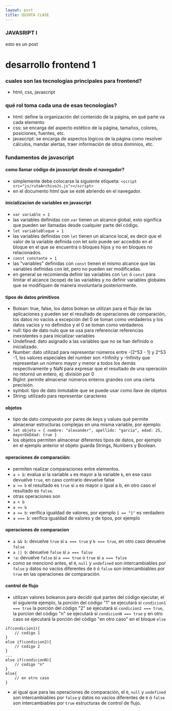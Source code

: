 ```yaml
---
layout: post
title: QUINTA CLASE
---
```

### JAVASRIPT I
esto es un post
# desarrollo frontend 1
### cuales son las tecnologías principales para frontend?
- html, css, javascript
### qué rol toma cada una de esas tecnologías?
- html: define la organización del contenido de la página, en qué parte va cada elemento
- css: se encarga del aspecto estético de la página, tamaños, colores, posiciones, fuentes, etc.
- javascript: se encarga de aspectos lógicos de la página como resolver cálculos, mandar alertas,
traer información de otros dominios, etc.
### fundamentos de javascript
#### como llamar código de javascript desde el navegador?
- simplemente debe colocarse la siguiente etiqueta:
`<script src="js/rutaArchivoJs.js"></script>`
- en el documento html que se esté abriendo en el navegador.
#### inicializacion de variables en javascript
- `var variable = 1`
- las variables definidas con `var` tienen un alcance global, esto significa
que pueden ser llamadas desde cualquier parte del código.
- `let variableBloque = 1`
- las variables definidas con `let` tienen un alcance local, es decir que el valor de la variable definida con let solo puede ser accedido en el bloque en el que se encuentra o bloques hijos y no en bloques no relacionados.
- `const constante = 1`
- las "variables" definidas con `const` tienen el mismo alcance que las variables definidas con let, pero no pueden ser modificadas.
- en general se recomienda definir las variables con `let` ó `const` para limitar el alcance (scope) de las variables y no definir variables globales que se modifiquen de manera involuntaria posteriormente.
#### tipos de datos primitivos
- Bolean: true, false, los datos bolean se utilizan para el flujo de las aplicaciones y pueden ser
el resultado de operaciones de comparación, los datos no vacíos a excepción del 0 se toman como verdaderos
y los datos vacíos y no definidos y el 0 se toman como verdaderos
- null: tipo de dato nulo que se usa para referenciar referencias inexistentes o para inicializar variables
- Undefined: dato asignado a las variables que no se han definido o inicializado.
- Number: dato utilizad para representar números entre 
 -(2^53 - 1) y 2^53 -1, los valores especiales del number son +Infinity y -Infinity que representan un número mayor y menor a todos los demás respectivamente y NaN para expresar que el resultado de una operación no retornó un entero, ej: división por 0
- BigInt: permíte almacenar números enteros grandes con una cierta precisión.
- symbol: tipo de dato inmutable que se puede usar como llave de objetos
- String: utilizado para representar caracteres
#### objetos
- tipo de dato compuesto por pares de keys y values qué permite almacenar estructuras complejas en una misma variable, por ejemplo:
- `let objeto = {
    nombre: "alexander",
    apellido: "garcia",
    edad: 25,
    mayorDeEdad: true
}`
- los objetos permiten almacenar diferentes tipos de datos, por ejemplo en el ejemplo anterior el objeto guarda Strings, Numbers y Boolean.
#### operaciones de comparación:
- permiten realizar comparaciones entre elementos.
- `a > b`: evalua si la variable `a` es mayor a la variable `b`, en ese caso devuelve `true`, en caso contrario devuelve false
- `a >= b` el resultado es `true` si `a` es mayor o igual a b, en otro caso el resultado es `false`.
- otras operaciones son
- `a < b`
- `a <= b`
- `a == b`: verifica igualdad de valores, por ejemplo `1 == "1"` es verdadero
- `a === b`: verifica igualdad de valores y de tipos, por ejemplo 
#### operaciones de comparacion
- `a && b`: devuelve `true` si `a === true` y `b === true`, en otro caso devuelve `false`
- `a || b`: devuelve `false` si `a === false`
- `!a`: devuelve `false` si `a === true` o `true` si `a === false`
- como se mencionó antes, el `0`, `null` y `undefined` son intercambiables por `false` y datos no vacíos
diferentes de `0` ó  `false` son intercambiables por `true` en las operaciones de comparación.
#### control de flujo
- utilizan valores boleanos para decidir qué partes del código ejecutar, el el siguiente ejemplo, la porción del código "1" se ejecutará si `condicion1 === true`
la porción del código "2" se ejecutará si `condicion2 === true`, la porcion del código "n" se ejecutará si `condicionN === true` y en otro caso se ejecutará la porción
del código "en otro caso" en el bloque `else`
```
if(condicion1){
    // codigo 1
}
else if(condicion2){
    // codigo 2
}
...
else if(condicionN){
    // codigo "n"
}
else{
    // en otro caso
}
``` 
- al igual que para las operaciones de comparación, el `0`, `null` y `undefined` son intercambiables por `false` y datos no vacíos
diferentes de `0` ó  `false` son intercambiables por `true` estructuras de control de flujo.

